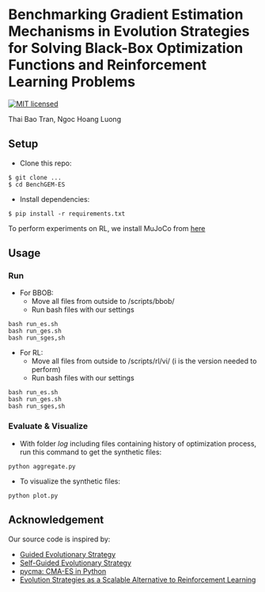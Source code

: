 # Benchmarking Gradient Estimation Mechanisms in Evolution Strategies for Solving Black-Box Optimization Functions and Reinforcement Learning Problems
[![MIT licensed](https://img.shields.io/badge/license-MIT-brightgreen.svg)](LICENSE.md)

Thai Bao Tran, Ngoc Hoang Luong

## Setup
- Clone this repo:
```
$ git clone ...
$ cd BenchGEM-ES
```

- Install dependencies:
```
$ pip install -r requirements.txt
```
To perform experiments on RL, we install MuJoCo from [here](https://github.com/openai/mujoco-py)

## Usage

### Run

- For BBOB:
  - Move all files from outside to /scripts/bbob/
  - Run bash files with our settings

```
bash run_es.sh
bash run_ges.sh
bash run_sges,sh
```
- For RL:
  - Move all files from outside to /scripts/rl/vi/ (i is the version needed to perform)
  - Run bash files with our settings
```
bash run_es.sh
bash run_ges.sh
bash run_sges,sh
```

### Evaluate & Visualize

- With folder *log* including files containing history of optimization process, run this command to get the synthetic files:

```
python aggregate.py
```

- To visualize the synthetic files:

```
python plot.py
```


## Acknowledgement
Our source code is inspired by:
- [Guided Evolutionary Strategy](https://github.com/brain-research/guided-evolutionary-strategies)
- [Self-Guided Evolutionary Strategy](https://github.com/IJCAI2020-SGES/SGES)
- [pycma: CMA-ES in Python](https://github.com/CMA-ES/pycma)
- [Evolution Strategies as a Scalable Alternative to Reinforcement Learning](https://github.com/openai/evolution-strategies-starter)
